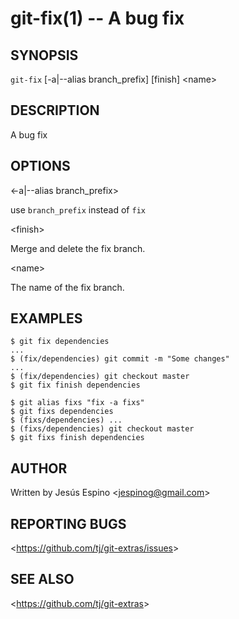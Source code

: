git-fix(1) -- A bug fix
=======================================

## SYNOPSIS

`git-fix` [-a|--alias branch_prefix] [finish] &lt;name&gt;

## DESCRIPTION

  A bug fix

## OPTIONS

  &lt;-a|--alias branch_prefix&gt;

  use `branch_prefix` instead of `fix`

  &lt;finish&gt;

  Merge and delete the fix branch.

  &lt;name&gt;

  The name of the fix branch.

## EXAMPLES

    $ git fix dependencies
    ...
    $ (fix/dependencies) git commit -m "Some changes"
    ...
    $ (fix/dependencies) git checkout master
    $ git fix finish dependencies

    $ git alias fixs "fix -a fixs"
    $ git fixs dependencies
    $ (fixs/dependencies) ...
    $ (fixs/dependencies) git checkout master
    $ git fixs finish dependencies

## AUTHOR

Written by Jesús Espino &lt;<jespinog@gmail.com>&gt;

## REPORTING BUGS

&lt;<https://github.com/tj/git-extras/issues>&gt;

## SEE ALSO

&lt;<https://github.com/tj/git-extras>&gt;
